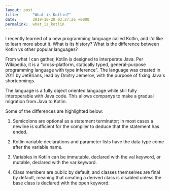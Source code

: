 ```yaml
---
layout: post
title:      "What is Kotlin?"
date:       2019-10-28 03:27:26 +0000
permalink:  what_is_kotlin
---
```



I recently learned of a new programming language called Kotlin, and I'd like to learn more about it.  What is its history?  What is the difference between Kotlin vs other popular languages?

From what I can gather, Kotlin is designed to interperate Java.  Per Wikipedia, it is a "cross-platform, statically typed, general-purpose programming language with type inference".  The language was created in 2011 by JetBrians, lead by Dmitry Jemerov, with the purpose of fixing Java's shortcomings.

The language is a fully object oriented language while still fully interoperable with Java code.  This allows companys to make a gradual migration from Java to Kotlin.

Some of the differences are highlighted below:

1) Semicolons are optional as a statement terminator; in most cases a newline is sufficient for the compiler to deduce that the statement has ended.

2) Kotlin variable declarations and parameter lists have the data type come after the variable name.

3) Variables in Kotlin can be immutable, declared with the val keyword, or mutable, declared with the var keyword.

4) Class members are public by default, and classes themselves are final by default, meaning that creating a derived class is disabled unless the base class is declared with the open keyword.
